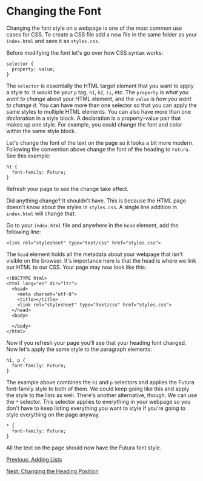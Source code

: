 # Changing the Font

Changing the font style on a webpage is one of the most common use cases for CSS. To create a CSS file add a new file in the same folder as your `index.html` and save it as `styles.css`.

Before modifying the font let's go over how CSS syntax works:
```
selector {
  property: value;
}
```

The `selector` is essentially the HTML target element that you want to apply a style to. It would be your `p` tag, `h1`, `h2`, `li`, etc.
The `property` is _what you want to change_ about your HTML element, and the `value` is _how you want to change it_. You can have more than one selector so that you can apply the same styles to multiple HTML elements. You can also have more than one _declaration_ in a style block. A declaration is a property-value pair that makes up one style. For example, you could change the font and color within the same style block.

Let's change the font of the text on the page so it looks a bit more modern. Following the convention above change the font of the heading to `Futura`. See this example:
```
h1 {
  font-family: Futura;
}
```

Refresh your page to see the change take effect.

Did anything change? It shouldn't have. This is because the HTML page doesn't know about the styles in `styles.css`. A single line addition in `index.html` will change that.

Go to your `index.html` file and anywhere in the `head` element, add the following line:
```
<link rel="stylesheet" type="text/css" href="styles.css">
```

The `head` element holds all the metadata about your webpage that isn't visible on the browser. It's importance here is that the head is where we link our HTML to our CSS. Your page may now look like this:

```
<!DOCTYPE html>
<html lang="en" dir="ltr">
  <head>
    <meta charset="utf-8">
    <title></title>
    <link rel="stylesheet" type="text/css" href="styles.css">
  </head>
  <body>

  </body>
</html>
```

_Now_ if you refresh your page you'll see that your heading font changed. Now let's apply the same style to the paragraph elements:
```
h1, p {
  font-family: Futura;
}
```

The example above combines the `h1` and `p` selectors and applies the Futura font-family style to both of them. We could keep going like this and apply the style to the lists as well. There's another alternative, though. We can use the `*` selector. This selector applies to everything in your webpage so you don't have to keep listing everything you want to style if you're going to style everything on the page anyway.
```
* {
  font-family: Futura;
}
```

All the text on the page should now have the Futura font style.

[Previous: Adding Lists](html_lists.md)

[Next: Changing the Heading Position](css_heading_position.md)

